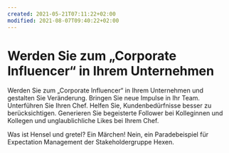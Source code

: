 ```yaml
---
created: 2021-05-21T07:11:22+02:00
modified: 2021-08-07T09:40:22+02:00
---
```


# Werden Sie zum „Corporate Influencer“ in Ihrem Unternehmen

Werden Sie zum „Corporate Influencer“ in Ihrem Unternehmen und gestalten Sie Veränderung. 
Bringen Sie neue Impulse in Ihr Team. Unterführen Sie Ihren Chef. 
Helfen Sie, Kundenbedürfnisse besser zu berücksichtigen. 
Generieren Sie begeisterte Follower bei  Kolleginnen und Kollegen und unglaublichliche Likes bei Ihrem Chef.

Was ist Hensel und gretel? Ein Märchen! Nein, ein Paradebeispiel für Expectation Management der Stakeholdergruppe Hexen.
